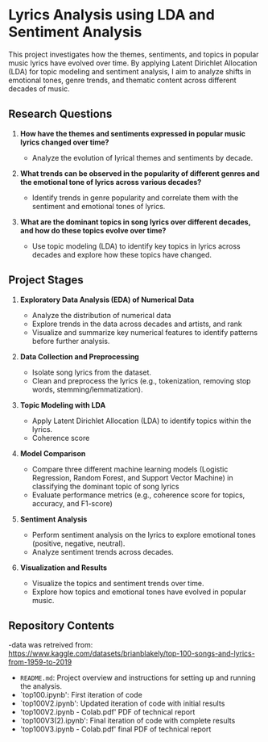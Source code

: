 # Lyrics Analysis using LDA and Sentiment Analysis

This project investigates how the themes, sentiments, and topics in popular music lyrics have evolved over time. By applying Latent Dirichlet Allocation (LDA) for topic modeling and sentiment analysis, I aim to analyze shifts in emotional tones, genre trends, and thematic content across different decades of music.

## Research Questions

1. **How have the themes and sentiments expressed in popular music lyrics changed over time?**
   - Analyze the evolution of lyrical themes and sentiments by decade.
   
2. **What trends can be observed in the popularity of different genres and the emotional tone of lyrics across various decades?**
   - Identify trends in genre popularity and correlate them with the sentiment and emotional tones of lyrics.
   
3. **What are the dominant topics in song lyrics over different decades, and how do these topics evolve over time?**
   - Use topic modeling (LDA) to identify key topics in lyrics across decades and explore how these topics have changed.

## Project Stages

1. **Exploratory Data Analysis (EDA) of Numerical Data**
   - Analyze the distribution of numerical data 
   - Explore trends in the data across decades and artists, and rank
   - Visualize and summarize key numerical features to identify patterns before further analysis.

2. **Data Collection and Preprocessing**
   - Isolate song lyrics from the dataset.
   - Clean and preprocess the lyrics (e.g., tokenization, removing stop words, stemming/lemmatization).

3. **Topic Modeling with LDA**
   - Apply Latent Dirichlet Allocation (LDA) to identify topics within the lyrics.
   - Coherence score

4. **Model Comparison**
   - Compare three different machine learning models (Logistic Regression, Random Forest, and Support Vector Machine) in classifying the dominant topic of song lyrics
   - Evaluate performance metrics (e.g., coherence score for topics, accuracy, and F1-score)

4. **Sentiment Analysis**
   - Perform sentiment analysis on the lyrics to explore emotional tones (positive, negative, neutral).
   - Analyze sentiment trends across decades.

6. **Visualization and Results**
   - Visualize the topics and sentiment trends over time.
   - Explore how topics and emotional tones have evolved in popular music.


## Repository Contents

-data was retreived from: https://www.kaggle.com/datasets/brianblakely/top-100-songs-and-lyrics-from-1959-to-2019 
- `README.md`: Project overview and instructions for setting up and running the analysis.
- `top100.ipynb': First iteration of code
- `top100V2.ipynb': Updated iteration of code with initial results
- 'top100V2.ipynb - Colab.pdf' PDF of technical report
- `top100V3(2).ipynb': Final iteration of code with complete results
- 'top100V3.ipynb - Colab.pdf' final PDF of technical report
